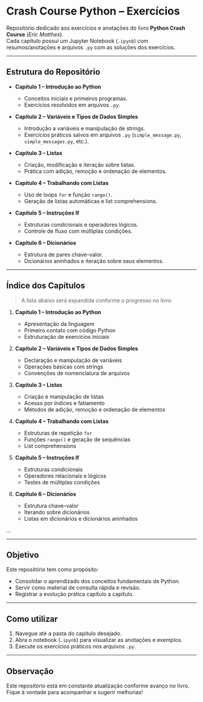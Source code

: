 # Crash Course Python – Exercícios

Repositório dedicado aos exercícios e anotações do livro **Python Crash Course** (*Eric Matthes*).  
Cada capítulo possui um Jupyter Notebook (`.ipynb`) com resumos/anotações e arquivos `.py` com as soluções dos exercícios.

---

## Estrutura do Repositório

- **Capítulo 1 – Introdução ao Python**
  - Conceitos iniciais e primeiros programas.
  - Exercícios resolvidos em arquivos `.py`.

- **Capítulo 2 – Variáveis e Tipos de Dados Simples**
  - Introdução a variáveis e manipulação de strings.
  - Exercícios práticos salvos em arquivos `.py` (`simple_message.py`, `simple_messages.py`, etc.).

- **Capítulo 3 – Listas**  
  - Criação, modificação e iteração sobre listas.  
  - Prática com adição, remoção e ordenação de elementos.

- **Capítulo 4 – Trabalhando com Listas**  
  - Uso de loops `for` e função `range()`.  
  - Geração de listas automáticas e list comprehensions.

- **Capítulo 5 – Instruções If**  
  - Estruturas condicionais e operadores lógicos.  
  - Controle de fluxo com múltiplas condições.

- **Capítulo 6 – Dicionários**  
  - Estrutura de pares chave–valor.  
  - Dicionários aninhados e iteração sobre seus elementos.

---

## Índice dos Capítulos

> A lista abaixo será expandida conforme o progresso no livro.

1. **Capítulo 1 – Introdução ao Python**  
   - Apresentação da linguagem  
   - Primeiro contato com código Python  
   - Estruturação de exercícios iniciais  

2. **Capítulo 2 – Variáveis e Tipos de Dados Simples**  
   - Declaração e manipulação de variáveis  
   - Operações básicas com strings  
   - Convenções de nomenclatura de arquivos  

3. **Capítulo 3 – Listas**  
   - Criação e manipulação de listas  
   - Acesso por índices e fatiamento  
   - Métodos de adição, remoção e ordenação de elementos

4. **Capítulo 4 – Trabalhando com Listas**  
   - Estruturas de repetição `for`  
   - Funções `range()` e geração de sequências  
   - List comprehensions  

5. **Capítulo 5 – Instruções If**  
   - Estruturas condicionais  
   - Operadores relacionais e lógicos  
   - Testes de múltiplas condições 

6. **Capítulo 6 – Dicionários**  
   - Estrutura chave–valor  
   - Iterando sobre dicionários  
   - Listas em dicionários e dicionários aninhados  

...

---

## Objetivo

Este repositório tem como propósito:

- Consolidar o aprendizado dos conceitos fundamentais de Python.  
- Servir como material de consulta rápida e revisão.  
- Registrar a evolução prática capítulo a capítulo.

---

## Como utilizar

1. Navegue até a pasta do capítulo desejado.  
2. Abra o notebook (`.ipynb`) para visualizar as anotações e exemplos.  
3. Execute os exercícios práticos nos arquivos `.py`.  

---

## Observação

Este repositório está em constante atualização conforme avanço no livro.  
Fique à vontade para acompanhar e sugerir melhorias!

